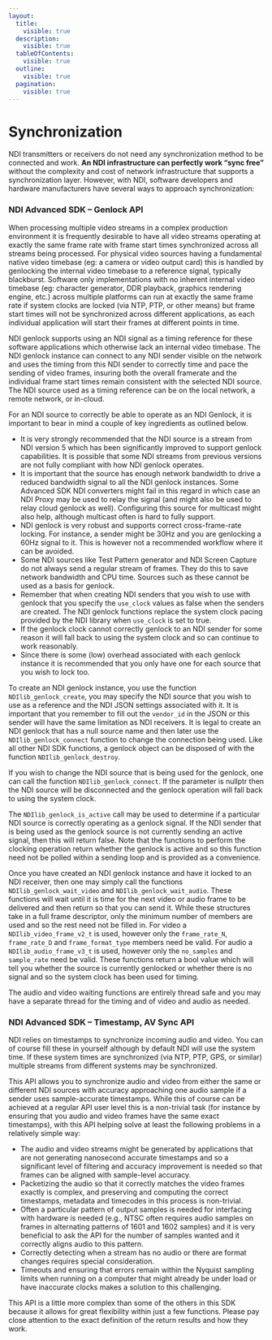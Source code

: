 ```yaml
---
layout:
  title:
    visible: true
  description:
    visible: true
  tableOfContents:
    visible: true
  outline:
    visible: true
  pagination:
    visible: true
---
```


# Synchronization

NDI transmitters or receivers do not need any synchronization method to be connected and work. **An NDI infrastructure can perfectly work “sync free”** without the complexity and cost of network infrastructure that supports a synchronization layer. However, with NDI, software developers and hardware manufacturers have several ways to approach synchronization:

### NDI Advanced SDK – Genlock API

When processing multiple video streams in a complex production environment it is frequently desirable to have all video streams operating at exactly the same frame rate with frame start times synchronized across all streams being processed. For physical video sources having a fundamental native video timebase (eg: a camera or video output card) this is handled by genlocking the internal video timebase to a reference signal, typically blackburst. Software only implementations with no inherent internal video timebase (eg: character generator, DDR playback, graphics rendering engine, etc.) across multiple platforms can run at exactly the same frame rate if system clocks are locked (via NTP, PTP, or other means) but frame start times will not be synchronized across different applications, as each individual application will start their frames at different points in time.

NDI genlock supports using an NDI signal as a timing reference for these software applications which otherwise lack an internal video timebase. The NDI genlock instance can connect to any NDI sender visible on the network and uses the timing from this NDI sender to correctly time and pace the sending of video frames, insuring both the overall framerate and the individual frame start times remain consistent with the selected NDI source. The NDI source used as a timing reference can be on the local network, a remote network, or in-cloud.

For an NDI source to correctly be able to operate as an NDI Genlock, it is important to bear in mind a couple of key ingredients as outlined below.

* It is very strongly recommended that the NDI source is a stream from NDI version 5 which has been significantly improved to support genlock capabilities. It is possible that some NDI streams from previous versions are not fully compliant with how NDI genlock operates.
* It is important that the source has enough network bandwidth to drive a reduced bandwidth signal to all the NDI genlock instances. Some Advanced SDK NDI converters might fail in this regard in which case an NDI Proxy may be used to relay the signal (and might also be used to relay cloud genlock as well). Configuring this source for multicast might also help, although multicast often is hard to fully support.
* NDI genlock is very robust and supports correct cross-frame-rate locking. For instance, a sender might be 30Hz and you are genlocking a 60Hz signal to it. This is however not a recommended workflow where it can be avoided.
* Some NDI sources like Test Pattern generator and NDI Screen Capture do not always send a regular stream of frames. They do this to save network bandwidth and CPU time. Sources such as these cannot be used as a basis for genlock.
* Remember that when creating NDI senders that you wish to use with genlock that you specify the `use_clock` values as false when the senders are created. The NDI genlock functions replace the system clock pacing provided by the NDI library when `use_clock` is set to true.
* If the genlock clock cannot correctly genlock to an NDI sender for some reason it will fall back to using the system clock and so can continue to work reasonably.
* Since there is some (low) overhead associated with each genlock instance it is recommended that you only have one for each source that you wish to lock too.

To create an NDI genlock instance, you use the function `NDIlib_genlock_create`, you may specify the NDI source that you wish to use as a reference and the NDI JSON settings associated with it. It is important that you remember to fill out the `vendor_id` in the JSON or this sender will have the same limitation as NDI receivers. It is legal to create an NDI genlock that has a null source name and then later use the `NDIlib_genlock_connect` function to change the connection being used. Like all other NDI SDK functions, a genlock object can be disposed of with the function `NDIlib_genlock_destroy`.

If you wish to change the NDI source that is being used for the genlock, one can call the function `NDIlib_genlock_connect`. If the parameter is nullptr then the NDI source will be disconnected and the genlock operation will fall back to using the system clock.

The `NDIlib_genlock_is_active` call may be used to determine if a particular NDI source is correctly operating as a genlock signal. If the NDI sender that is being used as the genlock source is not currently sending an active signal, then this will return false. Note that the functions to perform the clocking operation return whether the genlock is active and so this function need not be polled within a sending loop and is provided as a convenience.

Once you have created an NDI genlock instance and have it locked to an NDI receiver, then one may simply call the functions `NDIlib_genlock_wait_video` and `NDIlib_genlock_wait_audio`. These functions will wait until it is time for the next video or audio frame to be delivered and then return so that you can send it. While these structures take in a full frame descriptor, only the minimum number of members are used and so the rest need not be filled in. For video a `NDIlib_video_frame_v2_t` is used, however only the `frame_rate_N`, `frame_rate_D` and `frame_format_type` members need be valid. For audio a `NDIlib_audio_frame_v3_t` is used, however only the `no_samples` and `sample_rate` need be valid. These functions return a bool value which will tell you whether the source is currently genlocked or whether there is no signal and so the system clock has been used for timing.

The audio and video waiting functions are entirely thread safe and you may have a separate thread for the timing and of video and audio as needed.

### NDI Advanced SDK – Timestamp, AV Sync API

NDI relies on timestamps to synchronize incoming audio and video. You can of course fill these in yourself although by default NDI will use the system time.  If these system times are synchronized (via NTP, PTP, GPS, or similar) multiple streams from different systems may be synchronized.

This API allows you to synchronize audio and video from either the same or different NDI sources with accuracy approaching one audio sample if a sender uses sample-accurate timestamps. While this of course can be achieved at a regular API user level this is a non-trivial task (for instance by ensuring that you audio and video frames have the same exact timestamps), with this API helping solve at least the following problems in a relatively simple way:

* The audio and video streams might be generated by applications that are not generating nanosecond accurate timestamps and so a significant level of filtering and accuracy improvement is needed so that frames can be aligned with sample-level accuracy.
* Packetizing the audio so that it correctly matches the video frames exactly is complex, and preserving and computing the correct timestamps, metadata and timecodes in this process is non-trivial.
* Often a particular pattern of output samples is needed for interfacing with hardware is needed (e.g., NTSC often requires audio samples on frames in alternating patterns of 1601 and 1602 samples) and it is very beneficial to ask the API for the number of samples wanted and it correctly aligns audio to this pattern.
* Correctly detecting when a stream has no audio or there are format changes requires special consideration.
* Timeouts and ensuring that errors remain within the Nyquist sampling limits when running on a computer that might already be under load or have inaccurate clocks makes a solution to this challenging.

This API is a little more complex than some of the others in this SDK because it allows for great flexibility within just a few functions. Please pay close attention to the exact definition of the return results and how they work.
